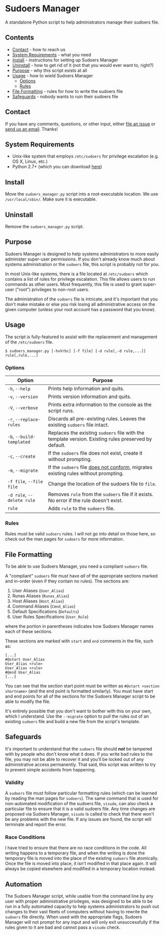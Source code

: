# Sudoers Manager

A standalone Python script to help administrators manage their sudoers file.

## Contents

* [Contact](#contact) - how to reach us
* [System Requirements](#system-requirements) - what you need
* [Install](#install) - instructions for setting up Sudoers Manager
* [Uninstall](#uninstall) - how to get rid of it (not that you would ever want to, right?)
* [Purpose](#purpose) - why this script exists at all
* [Usage](#usage) - how to wield Sudoers Manager
  * [Options](#options)
  * [Rules](#rules)
* [File Formatting](#file-formatting) - rules for how to write the sudoers file
* [Safeguards](#safeguards) - nobody wants to ruin their sudoers file

## Contact

If you have any comments, questions, or other input, either [file an issue](../../issues) or [send us an email](mailto:mlib-its-mac-github@lists.utah.edu). Thanks!

## System Requirements

* Unix-like system that employs `/etc/sudoers` for privilege escalation (e.g. OS X, Linux, etc.)
* Python 2.7+ (which you can download [here](https://www.python.org/download/))

## Install

Move the `sudoers_manager.py` script into a root-executable location. We use `/usr/local/sbin/`. Make sure it is executable.

## Uninstall

Remove the `sudoers_manager.py` script.

## Purpose

Sudoers Manager is designed to help systems administrators to more easily administer super-user permissions. If you don't already know much about systems administration or the `sudoers` file, this script is probably not for you.

In most Unix-like systems, there is a file located at `/etc/sudoers` which contains a list of rules for privilege escalation. This file allows users to run commands as other users. Most frequently, this file is used to grant super-user ("root") privileges to non-root users.

The administration of the `sudoers` file is intricate, and it's important that you don't make mistake or else you risk losing all administrative access on the given computer (unless your root account has a password that you know).

## Usage

The script is fully-featured to assist with the replacement and management of the `/etc/sudoers` file.

```
$ sudoers_manager.py [-hvVrbc] [-f file] [-d rule[,-d rule,...]] rule[,rule,...]
```

### Options

| Option                        | Purpose                                                                                               |
|-------------------------------|-------------------------------------------------------------------------------------------------------|
| `-h`, `--help`                | Prints help information and quits.                                                                    |
| `-v`, `--version`             | Prints version information and quits.                                                                 |
| `-V`, `--verbose`             | Prints extra information to the console as the script runs.                                           |
| `-r`, `--replace-rules`       | Discards all pre-existing rules. Leaves the existing `sudoers` file intact.                           |
| `-b`, `--build-templated`     | Replaces the existing `sudoers` file with the template version. Existing rules preserved by default.  |
| `-c`, `--create`              | If the `sudoers` file does not exist, create it without prompting.                                    |
| `-m`, `--migrate`             | If the `sudoers` file [does not conform](#file-formatting), migrates existing rules without prompting.|
| `-f file`, `--file file`      | Change the location of the sudoers file to `file`.                                                    |
| `-d rule`, `--delete rule`    | Removes `rule` from the `sudoers` file if it exists. No error if the rule doesn't exist.              |
| `rule`                        | Adds `rule` to the `sudoers` file.                                                                    |

### Rules

Rules must be valid `sudoers` rules. I will not go into detail on those here, so check out the man pages for `sudoers` for more information.

## File Formatting

To be able to use Sudoers Manager, you need a compliant `sudoers` file.

A "compliant" `sudoers` file must have *all* of the appropriate sections marked and in-order (even if they contain no rules). The sections are:

1. User Aliases (`User_Alias`)
2. Runas Aliases (`Runas_Alias`)
3. Host Aliases (`Host_Alias`)
4. Command Aliases (`Cmnd_Alias`)
5. Default Specifications (`Defaults`)
6. User Rules Specifications (`User_Rule`)

where the portion in parentheses indicates how Sudoers Manager names each of these sections.

These sections are marked with `start` and `end` comments in the file, such as:

```
[...]
#@start User_Alias
User_Alias <rule>
User_Alias <rule>
#@end User_Alias
[...]
```

You can see that the section start point must be written as `#@start <section shortname>` (and the end point is formatted similarly). You must have start and end points for all of the sections for the Sudoers Manager script to be able to modify the file.

It's entirely possible that you don't want to bother with this on your own, which I understand. Use the `--migrate` option to pull the rules out of an existing `sudoers` file and build a new file from the script's template.

## Safeguards

It's important to understand that the `sudoers` file should ***not*** be tampered with by people who don't know what it does. If you write bad rules to the file, you may not be able to recover it and you'll be locked out of any administrative access permanently. That said, this script was written to try to prevent simple accidents from happening.

### Validity

A `sudoers` file must follow particular formatting rules (which can be learned by reading the man pages for `sudoers`). The same command that is used for non-automated modification of the sudoers file, `visudo`, can also check a particular file to ensure that it is a valid sudoers file. Any time changes are proposed via Sudoers Manager, `visudo` is called to check that there won't be any problems with the new file. If any issues are found, the script will terminate and report the error.

### Race Conditions

I have tried to ensure that there are no race conditions in the code. All writing happens to a temporary file, and when the writing is done the temporary file is moved into the place of the existing `sudoers` file atomically. Once the file is moved into place, it isn't modified in that place again. It will always be copied elsewhere and modified in a temporary location instead.

## Automation

The Sudoers Manager script, while usable from the command line by any user with proper administrative privileges, was designed to be able to be run in a fully automated capacity to help systems administrators to push out changes to their vast fleets of computers without having to rewrite the `sudoers` file directly. When used with the appropriate flags, Sudoers Manager will not prompt for any input and will only exit unsuccessfully if the rules given to it are bad and cannot pass a `visudo` check.

